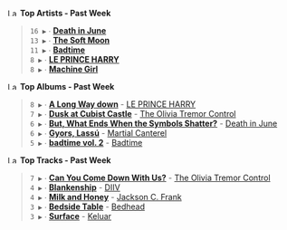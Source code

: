 <!--START_LASTFM_ARTISTS:{"period": "7day", "rows": 5}-->
<a href="https://last.fm" target="_blank"><img src="https://user-images.githubusercontent.com/17434202/215290617-e793598d-d7c9-428f-9975-156db1ba89cc.svg" alt="Last.fm Logo" width="18" height="13"/></a> **Top Artists - Past Week**

> `16 ▶️` ∙ **[Death in June](https://www.last.fm/music/Death+in+June)**<br/>
> `13 ▶️` ∙ **[The Soft Moon](https://www.last.fm/music/The+Soft+Moon)**<br/>
> `11 ▶️` ∙ **[Badtime](https://www.last.fm/music/Badtime)**<br/>
> `8 ▶️` ∙ **[LE PRINCE HARRY](https://www.last.fm/music/LE+PRINCE+HARRY)**<br/>
> `8 ▶️` ∙ **[Machine Girl](https://www.last.fm/music/Machine+Girl)**<br/>
<!--END_LASTFM_ARTISTS-->

<!--START_LASTFM_ALBUMS:{"period": "7day", "rows": 5}-->
<a href="https://last.fm" target="_blank"><img src="https://user-images.githubusercontent.com/17434202/215290617-e793598d-d7c9-428f-9975-156db1ba89cc.svg" alt="Last.fm Logo" width="18" height="13"/></a> **Top Albums - Past Week**

> `8 ▶️` ∙ **[A Long Way down](https://www.last.fm/music/LE+PRINCE+HARRY/A+Long+Way+down)** - [LE PRINCE HARRY](https://www.last.fm/music/LE+PRINCE+HARRY)<br/>
> `7 ▶️` ∙ **[Dusk at Cubist Castle](https://www.last.fm/music/The+Olivia+Tremor+Control/Dusk+at+Cubist+Castle)** - [The Olivia Tremor Control](https://www.last.fm/music/The+Olivia+Tremor+Control)<br/>
> `6 ▶️` ∙ **[But, What Ends When the Symbols Shatter?](https://www.last.fm/music/Death+in+June/But,+What+Ends+When+the+Symbols+Shatter%3F)** - [Death in June](https://www.last.fm/music/Death+in+June)<br/>
> `6 ▶️` ∙ **[Gyors, Lassú](https://www.last.fm/music/Martial+Canterel/Gyors,+Lass%C3%BA)** - [Martial Canterel](https://www.last.fm/music/Martial+Canterel)<br/>
> `5 ▶️` ∙ **[badtime vol. 2](https://www.last.fm/music/Badtime/badtime+vol.+2)** - [Badtime](https://www.last.fm/music/Badtime)<br/>
<!--END_LASTFM_ALBUMS-->

<!--START_LASTFM_TRACKS:{"period": "7day", "rows": 5}-->
<a href="https://last.fm" target="_blank"><img src="https://user-images.githubusercontent.com/17434202/215290617-e793598d-d7c9-428f-9975-156db1ba89cc.svg" alt="Last.fm Logo" width="18" height="13"/></a> **Top Tracks - Past Week**

> `7 ▶️` ∙ **[Can You Come Down With Us?](https://www.last.fm/music/The+Olivia+Tremor+Control/_/Can+You+Come+Down+With+Us%3F)** - [The Olivia Tremor Control](https://www.last.fm/music/The+Olivia+Tremor+Control)<br/>
> `4 ▶️` ∙ **[Blankenship](https://www.last.fm/music/DIIV/_/Blankenship)** - [DIIV](https://www.last.fm/music/DIIV)<br/>
> `4 ▶️` ∙ **[Milk and Honey](https://www.last.fm/music/Jackson+C.+Frank/_/Milk+and+Honey)** - [Jackson C. Frank](https://www.last.fm/music/Jackson+C.+Frank)<br/>
> `3 ▶️` ∙ **[Bedside Table](https://www.last.fm/music/Bedhead/_/Bedside+Table)** - [Bedhead](https://www.last.fm/music/Bedhead)<br/>
> `3 ▶️` ∙ **[Surface](https://www.last.fm/music/Keluar/_/Surface)** - [Keluar](https://www.last.fm/music/Keluar)<br/>
<!--END_LASTFM_TRACKS-->